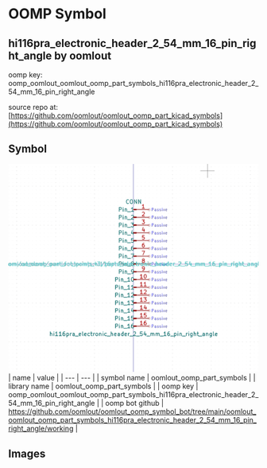 # OOMP Symbol  
## hi116pra_electronic_header_2_54_mm_16_pin_right_angle  by oomlout  
  
oomp key: oomp_oomlout_oomlout_oomp_part_symbols_hi116pra_electronic_header_2_54_mm_16_pin_right_angle  
  
source repo at: [https://github.com/oomlout/oomlout_oomp_part_kicad_symbols](https://github.com/oomlout/oomlout_oomp_part_kicad_symbols)  
## Symbol  
  
[![working.png](working_600.png)](working.png)  
| name | value | 
| --- | --- | 
| symbol name | oomlout_oomp_part_symbols | 
| library name | oomlout_oomp_part_symbols | 
| oomp key | oomp_oomlout_oomlout_oomp_part_symbols_hi116pra_electronic_header_2_54_mm_16_pin_right_angle | 
| oomp bot github | https://github.com/oomlout/oomlout_oomp_symbol_bot/tree/main/oomlout_oomlout_oomp_part_symbols_hi116pra_electronic_header_2_54_mm_16_pin_right_angle/working | 
## Images  
